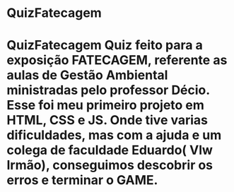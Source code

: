 # QuizFatecagem
# QuizFatecagem Quiz feito para a exposição FATECAGEM, referente as aulas de Gestão Ambiental ministradas pelo professor Décio.   Esse foi meu primeiro projeto em HTML, CSS e JS. Onde tive varias dificuldades, mas com a ajuda e um colega de faculdade Eduardo( Vlw Irmão), conseguimos descobrir os erros e terminar o GAME. 
